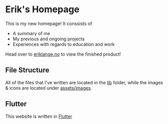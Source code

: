 # Erik's Homepage

This is my new homepage! It conssists of

* A summary of me
* My previous and ongoing projects
* Experiences with regards to education and work

Head over to [eriklange.no](https://eriklange.no) to view the finished product!

## File Structure

All of the files that I've written are located in the [lib](https://github.com/eriklange/Homepage/tree/master/lib) folder, while the images & icons are located under [assets/images](https://github.com/eriklange/Homepage/tree/master/assets/images).

## Flutter

This website is written in [Flutter](www.flutter.dev)
